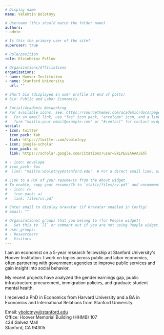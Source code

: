 ```yaml
---
# Display name
name: Valentin Bolotnyy

# Username (this should match the folder name)
authors:
- admin

# Is this the primary user of the site?
superuser: true

# Role/position
role: Kleinheinz Fellow

# Organizations/Affiliations
organizations:
- name: Hoover Institution
- name: Stanford University
  url: ""

# Short bio (displayed in user profile at end of posts)
# bio: Public and Labor Economics.

# Social/Academic Networking
# For available icons, see: https://sourcethemes.com/academic/docs/page-builder/#icons
#   For an email link, use "fas" icon pack, "envelope" icon, and a link in the
#   form "mailto:your-email@example.com" or "#contact" for contact widget.
social:
- icon: twitter
  icon_pack: fab
  link: https://twitter.com/vbolotnyy
- icon: google-scholar
  icon_pack: ai
  link: https://scholar.google.com/citations?user=EkLPEuEAAAAJ&hl
  
# - icon: envelope
# icon_pack: fas
#  link: "mailto:vbolotnyy@stanford.edu"  # For a direct email link, use "mailto:test@example.org".

# Link to a PDF of your resume/CV from the About widget.
# To enable, copy your resume/CV to `static/files/cv.pdf` and uncomment the lines below.
# - icon: cv
#   icon_pack: ai
#   link: files/cv.pdf

# Enter email to display Gravatar (if Gravatar enabled in Config)
# email: ""

# Organizational groups that you belong to (for People widget)
#   Set this to `[]` or comment out if you are not using People widget.
# user_groups:
# - Researchers
# - Visitors
---
```


I am an economist on a 5-year research fellowship at Stanford University's Hoover Institution. I work on topics across public and labor economics, often partnering with government agencies to improve public services and gain insight into social behavior. 

My recent projects have analyzed the gender earnings gap, public infrastructure procurement, immigration policies, and graduate student mental health.

I received a PhD in Economics from Harvard University and a BA in Economics and International Relations from Stanford University.

Email: vbolotnyy@stanford.edu <br> Office: Hoover Memorial Building (HHMB) 107 <br> 434 Galvez Mall <br> Stanford, CA 94305
